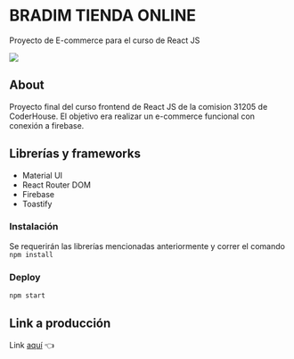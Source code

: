 # BRADIM TIENDA ONLINE

Proyecto de E-commerce para el curso de React JS

![](public/Bradim%20_%20Tienda%20online%20-%2015%20July%202022.gif)

## About

Proyecto final del curso frontend de React JS de la comision 31205 de CoderHouse. El objetivo era realizar un e-commerce funcional con conexión a firebase.

## Librerías y frameworks

- Material UI
- React Router DOM
- Firebase
- Toastify


### Instalación

Se requerirán las librerías mencionadas anteriormente y correr el comando `npm install`


### Deploy

`npm start`

## Link a producción

Link [aquí](https://tienda-online-31205.web.app/) 👈